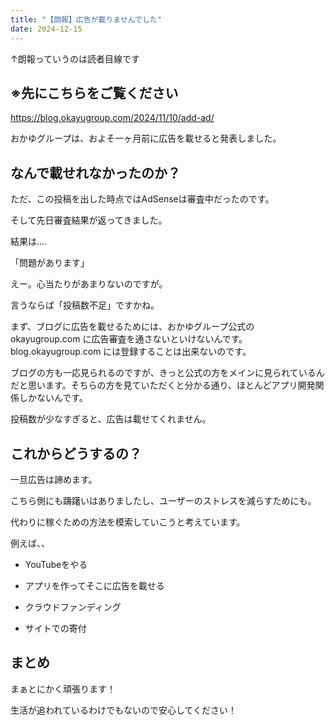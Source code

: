 ```yaml
---
title: "【朗報】広告が載りませんでした"
date: 2024-12-15
---
```


↑朗報っていうのは読者目線です

## ※先にこちらをご覧ください

https://blog.okayugroup.com/2024/11/10/add-ad/

おかゆグループは、およそ一ヶ月前に広告を載せると発表しました。

## なんで載せれなかったのか？

ただ、この投稿を出した時点ではAdSenseは審査中だったのです。

そして先日審査結果が返ってきました。

結果は....

「問題があります」

<!--more-->

えー。心当たりがあまりないのですが。

言うならば「投稿数不足」ですかね。

まず、ブログに広告を載せるためには、おかゆグループ公式の okayugroup.com に広告審査を通さないといけないんです。 blog.okayugroup.com には登録することは出来ないのです。

ブログの方も一応見られるのですが、きっと公式の方をメインに見られているんだと思います。そちらの方を見ていただくと分かる通り、ほとんどアプリ開発関係しかないんです。

投稿数が少なすぎると、広告は載せてくれません。

## これからどうするの？

一旦広告は諦めます。

こちら側にも躊躇いはありましたし、ユーザーのストレスを減らすためにも。

代わりに稼ぐための方法を模索していこうと考えています。

例えば、、

- YouTubeをやる

- アプリを作ってそこに広告を載せる

- クラウドファンディング

- サイトでの寄付

## まとめ

まぁとにかく頑張ります！

生活が追われているわけでもないので安心してください！

